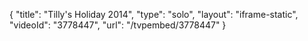 {
    "title": "Tilly's Holiday 2014",
    "type": "solo",
    "layout": "iframe-static",
    "videoId": "3778447",
    "url": "\/tvpembed\/3778447"
}